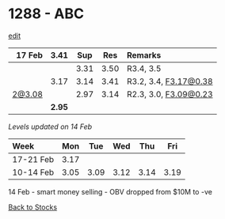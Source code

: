 # 1288 - ABC
[edit](https://github.com/alwinwoo/alwinwoo.github.io/edit/master/stocks/1288.md)

| 17 Feb  | **3.41** | Sup   | Res   | Remarks
| ---:    | :---:    | :---: | :---: | :--- 
|         |          | 3.31  | 3.50  | R3.4, 3.5 
|         | 3.17     | 3.14  | 3.41  | R3.2, 3.4, F3.17@0.38
| 2@3.08  |          | 2.97  | 3.14  | R2.3, 3.0, F3.09@0.23
|         | **2.95** |       |       |

*Levels updated on 14 Feb*

Week      | Mon   | Tue   | Wed   | Thu   | Fri   |
:---      | :---: | :---: | :---: | :---: | :---: |
17-21 Feb | 3.17  |
10-14 Feb | 3.05  | 3.09  | 3.12  | 3.14  | 3.19  |

14 Feb - smart money selling - OBV dropped from $10M to -ve</br>

[Back to Stocks](https://alwinwoo.github.io/stocks)
